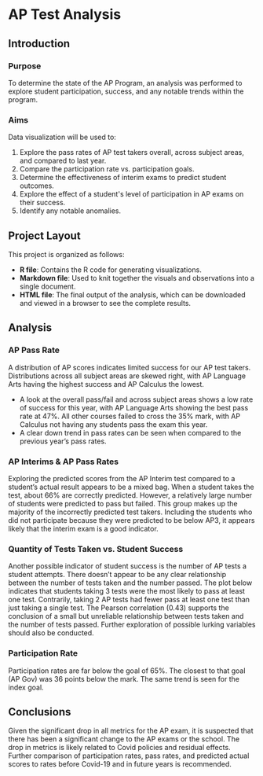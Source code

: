 # AP Test Analysis

## Introduction

### Purpose
To determine the state of the AP Program, an analysis was performed to explore student participation, success, and any notable trends within the program.

### Aims
Data visualization will be used to:
1. Explore the pass rates of AP test takers overall, across subject areas, and compared to last year.
2. Compare the participation rate vs. participation goals.
3. Determine the effectiveness of interim exams to predict student outcomes.
4. Explore the effect of a student's level of participation in AP exams on their success.
5. Identify any notable anomalies.

## Project Layout

This project is organized as follows:

- **R file**: Contains the R code for generating visualizations.
- **Markdown file**: Used to knit together the visuals and observations into a single document.
- **HTML file**: The final output of the analysis, which can be downloaded and viewed in a browser to see the complete results.

## Analysis

### AP Pass Rate
A distribution of AP scores indicates limited success for our AP test takers. Distributions across all subject areas are skewed right, with AP Language Arts having the highest success and AP Calculus the lowest.

- A look at the overall pass/fail and across subject areas shows a low rate of success for this year, with AP Language Arts showing the best pass rate at 47%. All other courses failed to cross the 35% mark, with AP Calculus not having any students pass the exam this year.
- A clear down trend in pass rates can be seen when compared to the previous year’s pass rates.

### AP Interims & AP Pass Rates
Exploring the predicted scores from the AP Interim test compared to a student’s actual result appears to be a mixed bag. When a student takes the test, about 66% are correctly predicted. However, a relatively large number of students were predicted to pass but failed. This group makes up the majority of the incorrectly predicted test takers. Including the students who did not participate because they were predicted to be below AP3, it appears likely that the interim exam is a good indicator.

### Quantity of Tests Taken vs. Student Success
Another possible indicator of student success is the number of AP tests a student attempts. There doesn’t appear to be any clear relationship between the number of tests taken and the number passed. The plot below indicates that students taking 3 tests were the most likely to pass at least one test. Contrarily, taking 2 AP tests had fewer pass at least one test than just taking a single test. The Pearson correlation (0.43) supports the conclusion of a small but unreliable relationship between tests taken and the number of tests passed. Further exploration of possible lurking variables should also be conducted.

### Participation Rate
Participation rates are far below the goal of 65%. The closest to that goal (AP Gov) was 36 points below the mark. The same trend is seen for the index goal.

## Conclusions
Given the significant drop in all metrics for the AP exam, it is suspected that there has been a significant change to the AP exams or the school. The drop in metrics is likely related to Covid policies and residual effects. Further comparison of participation rates, pass rates, and predicted actual scores to rates before Covid-19 and in future years is recommended.

